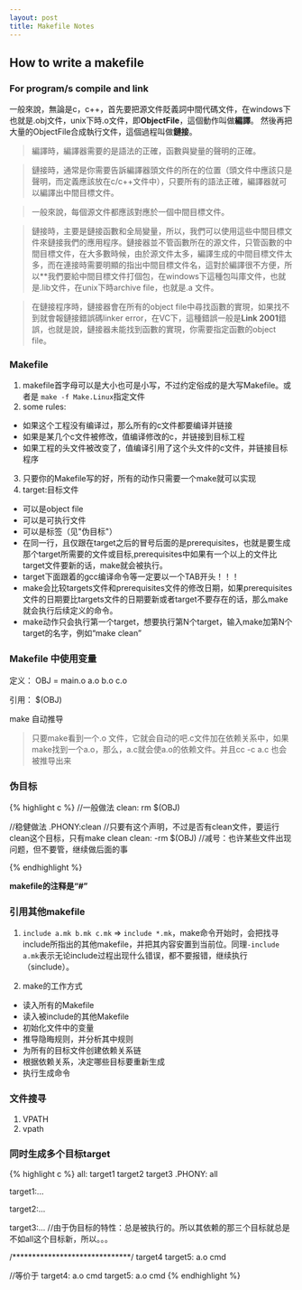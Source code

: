 ```yaml
---
layout: post
title: Makefile Notes
---
```


## How to write a makefile

### For program/s compile and link

一般來說，無論是c，c++，首先要把源文件貶義詞中間代碼文件，在windows下也就是.obj文件，unix下時.o文件，即**ObjectFile**，這個動作叫做**編譯**。
然後再把大量的ObjectFile合成執行文件，這個過程叫做**鏈接**。

> 編譯時，編譯器需要的是語法的正確，函數與變量的聲明的正確。

> 鏈接時，通常是你需要告訴編譯器頭文件的所在的位置（頭文件中應該只是聲明，而定義應該放在c/c++文件中），只要所有的語法正確，編譯器就可以編譯出中間目標文件。

> 一般來說，每個源文件都應該對應於一個中間目標文件。

> 鏈接時，主要是鏈接函數和全局變量，所以，我們可以使用這些中間目標文件來鏈接我們的應用程序。鏈接器並不管函數所在的源文件，只管函數的中間目標文件，在大多數時候，由於源文件太多，編譯生成的中間目標文件太多，而在連接時需要明顯的指出中間目標文件名，這對於編譯很不方便，所以**我們要給中間目標文件打個包，在windows下這種包叫庫文件，也就是.lib文件，在unix下時archive file，也就是.a 文件。

> 在鏈接程序時，鏈接器會在所有的object file中尋找函數的實現，如果找不到就會報鏈接錯誤碼linker error，在VC下，這種錯誤一般是**Link 2001**錯誤，也就是說，鏈接器未能找到函數的實現，你需要指定函數的object file。

### Makefile

1. makefile首字母可以是大小也可是小写，不过约定俗成的是大写Makefile。或者是 `make -f Make.Linux`指定文件
2. some rules:
 + 如果这个工程没有编译过，那么所有的c文件都要编译并链接
 + 如果是某几个c文件被修改，值编译修改的c，并链接到目标工程
 + 如果工程的头文件被改变了，值编译引用了这个头文件的c文件，并链接目标程序
3. 只要你的Makefile写的好，所有的动作只需要一个make就可以实现
4. target:目标文件
 - 可以是object file
 - 可以是可执行文件
 - 可以是标签（见"伪目标"）
 - 在同一行，且仅跟在target之后的冒号后面的是prerequisites，也就是要生成那个target所需要的文件或目标,prerequisites中如果有一个以上的文件比target文件要新的话，make就会被执行。
 - target下面跟着的gcc编译命令等一定要以一个TAB开头！！！
 - make会比较targets文件和prerequisites文件的修改日期，如果prerequisites文件的日期要比targets文件的日期要新或者target不要存在的话，那么make就会执行后续定义的命令。
 - make动作只会执行第一个target，想要执行第N个target，输入make加第N个target的名字，例如“make clean”

### Makefile 中使用变量

定义：
	OBJ = main.o a.o b.o c.o

引用：
	$(OBJ)

make 自动推导

> 只要make看到一个.o 文件，它就会自动的吧.c文件加在依赖关系中，如果make找到一个a.o，那么，a.c就会使a.o的依赖文件。并且cc -c a.c 也会被推导出来

### 伪目标

{% highlight c %}
//一般做法
clean:
	rm $(OBJ)

//稳健做法
.PHONY:clean		//只要有这个声明，不过是否有clean文件，要运行clean这个目标，只有make clean
clean:
	-rm $(OBJ)	//减号：也许某些文件出现问题，但不要管，继续做后面的事

{% endhighlight %}

**makefile的注释是“#”**

### 引用其他makefile

1. `include a.mk b.mk c.mk` => `include *.mk`，make命令开始时，会把找寻include所指出的其他makefile，并把其内容安置到当前位。同理`-include a.mk`表示无论include过程出现什么错误，都不要报错，继续执行（sinclude）。

2. make的工作方式
 + 读入所有的Makefile
 + 读入被include的其他Makefile
 + 初始化文件中的变量
 + 推导隐晦规则，并分析其中规则
 + 为所有的目标文件创建依赖关系链
 + 根据依赖关系，决定哪些目标要重新生成
 + 执行生成命令

### 文件搜寻
1. VPATH
2. vpath

### 同时生成多个目标target

{% highlight c %}
all: target1 target2 target3
.PHONY: all

target1:...

target2:...

target3:...
//由于伪目标的特性：总是被执行的。所以其依赖的那三个目标就总是不如all这个目标新，所以。。。

/******************************/
target4 target5: a.o
	cmd

//等价于
target4: a.o
	cmd
target5: a.o
	cmd
{% endhighlight %}

